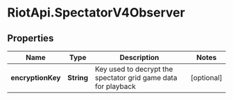 # RiotApi.SpectatorV4Observer

## Properties
Name | Type | Description | Notes
------------ | ------------- | ------------- | -------------
**encryptionKey** | **String** | Key used to decrypt the spectator grid game data for playback | [optional] 


